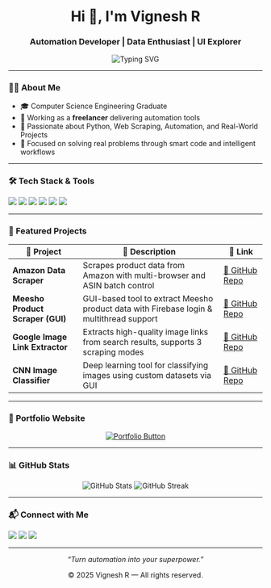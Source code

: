 <h1 align="center">Hi 👋, I'm Vignesh R</h1>
<h3 align="center">Automation Developer | Data Enthusiast | UI Explorer</h3>

<p align="center">
  <img src="https://readme-typing-svg.demolab.com?font=Fira+Code&size=20&pause=1000&center=true&width=435&lines=Building+Automation+Tools+%7C+Python+%7C+Data+Science+%7C+AI+Developer" alt="Typing SVG" />
</p>

---

### 👨‍💻 About Me

- 🎓 Computer Science Engineering Graduate  
- 💼 Working as a **freelancer** delivering automation tools  
- 🚀 Passionate about Python, Web Scraping, Automation, and Real-World Projects  
- 🧠 Focused on solving real problems through smart code and intelligent workflows

---

### 🛠 Tech Stack & Tools

<p align="left">
  <img src="https://img.shields.io/badge/Python-3776AB?style=for-the-badge&logo=python&logoColor=white"/>
  <img src="https://img.shields.io/badge/Power%20Automate-0066FF?style=for-the-badge&logo=microsoft&logoColor=white"/>
  <img src="https://img.shields.io/badge/Selenium-43B02A?style=for-the-badge&logo=selenium&logoColor=white"/>
  <img src="https://img.shields.io/badge/Excel-217346?style=for-the-badge&logo=microsoft-excel&logoColor=white"/>
  <img src="https://img.shields.io/badge/Firebase-FFCA28?style=for-the-badge&logo=firebase&logoColor=black"/>
  <img src="https://img.shields.io/badge/Power%20BI-F2C811?style=for-the-badge&logo=powerbi&logoColor=black"/>
</p>

---

### 🌟 Featured Projects

| 💼 Project | 🔎 Description | 🔗 Link |
|-----------|----------------|--------|
| **Amazon Data Scraper** | Scrapes product data from Amazon with multi-browser and ASIN batch control | [🔗 GitHub Repo](https://github.com/Vichu-R/Amazon-Data-Scrapper) |
| **Meesho Product Scraper (GUI)** | GUI-based tool to extract Meesho product data with Firebase login & multithread support | [🔗 GitHub Repo](https://github.com/Vichu-R/Meesho-Product-Scrapper) |
| **Google Image Link Extractor** | Extracts high-quality image links from search results, supports 3 scraping modes | [🔗 GitHub Repo](https://github.com/Vichu-R/Google-Image-Link-Extractor) |
| **CNN Image Classifier** | Deep learning tool for classifying images using custom datasets via GUI | [🔗 GitHub Repo](https://github.com/Vichu-R/CNN-Image-Classifier) |

---

### 🚀 Portfolio Website

<p align="center">
  <a href="https://vignesh-r-portfolio.vercel.app" target="_blank">
    <img src="https://img.shields.io/badge/🌐%20Visit%20My%20Portfolio-00c896?style=for-the-badge&logo=vercel&logoColor=white" alt="Portfolio Button"/>
  </a>
</p>

---

### 📊 GitHub Stats

<p align="center">
  <img src="https://github-readme-stats.vercel.app/api?username=Vichu-R&show_icons=true&theme=radical" alt="GitHub Stats"/>
  <img src="https://github-readme-streak-stats.herokuapp.com/?user=Vichu-R&theme=radical" alt="GitHub Streak"/>
</p>

---

### 📬 Connect with Me

<p align="left">
  <a href="mailto:vignesh.rajeshkumar2003@gmail.com"><img src="https://img.shields.io/badge/Gmail-DB4437?style=for-the-badge&logo=gmail&logoColor=white"/></a>
  <a href="https://www.linkedin.com/in/vignesh-r-2003/" target="_blank"><img src="https://img.shields.io/badge/LinkedIn-0A66C2?style=for-the-badge&logo=linkedin&logoColor=white"/></a>
  <a href="https://vignesh-r-portfolio.vercel.app" target="_blank"><img src="https://img.shields.io/badge/Portfolio-000000?style=for-the-badge&logo=vercel&logoColor=white"/></a>
</p>

---

<p align="center"><i>“Turn automation into your superpower.”</i></p>
<p align="center">© 2025 Vignesh R — All rights reserved.</p>
